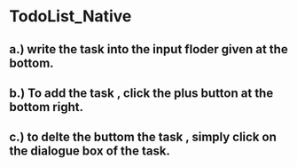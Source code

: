 # TodoList_Native


## a.) write the task into the input floder given at the bottom.
## b.) To add the task , click the plus button at the bottom right.
## c.) to delte the buttom the task , simply click on the dialogue box of the task.
